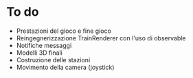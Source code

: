 # To do

  * Prestazioni del gioco e fine gioco
  * Reingegnerizzazione TrainRenderer con l'uso di observable
  * Notifiche messaggi 
  * Modelli 3D finali
  * Costruzione delle stazioni
  * Movimento della camera (joystick)


